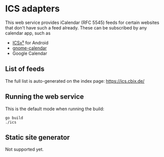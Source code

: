 # ICS adapters

This web service provides iCalendar (RFC 5545) feeds for certain websites that
don't have such a feed already. These can be subscribed by any calendar app,
such as

- [ICSx⁵](https://icsx5.bitfire.at/) for Android
- [gnome-calendar](https://wiki.gnome.org/Apps/Calendar)
- Google Calendar

## List of feeds

The full list is auto-generated on the index page: https://ics.cbix.de/

## Running the web service

This is the default mode when running the build:

```
go build
./ics
```

## Static site generator

Not supported yet.
